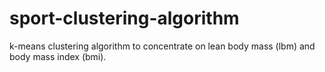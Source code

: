 # sport-clustering-algorithm
k-means clustering algorithm to concentrate on lean body mass (lbm) and body mass index (bmi).
